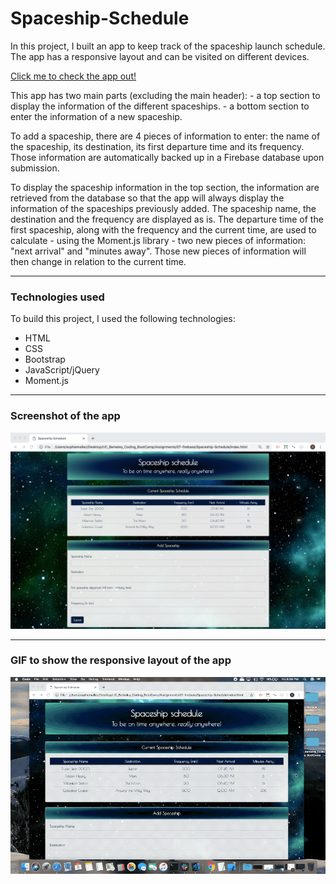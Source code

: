 # Spaceship-Schedule

In this project, I built an app to keep track of the spaceship launch schedule. The app has a responsive layout and can be visited on different devices.

[Click me to check the app out!](https://sophm.github.io/Spaceship-Schedule/)

This app has two main parts (excluding the main header):
    - a top section to display the information of the different spaceships.
    - a bottom section to enter the information of a new spaceship.

To add a spaceship, there are 4 pieces of information to enter: the name of the spaceship, its destination, its first departure time and its frequency. Those information are automatically backed up in a Firebase database upon submission.

To display the spaceship information in the top section, the information are retrieved from the database so that the app will always display the information of the spaceships previously added. The spaceship name, the destination and the frequency are displayed as is. The departure time of the first spaceship, along with the frequency and the current time, are used to calculate - using the Moment.js library - two new pieces of information: "next arrival" and "minutes away". Those new pieces of information will then change in relation to the current time.

---

### Technologies used

To build this project, I used the following technologies:

- HTML
- CSS
- Bootstrap
- JavaScript/jQuery
- Moment.js

---

### Screenshot of the app

![Screenshot of the app](https://github.com/SophM/Spaceship-Schedule/blob/master/assets/screenshot_gif_for_readme/screenshot-app.png?raw=true)

---

### GIF to show the responsive layout of the app

![GIF to show the responsive layout of the app](https://github.com/SophM/Spaceship-Schedule/blob/master/assets/screenshot_gif_for_readme/gif_responsive_layout.gif?raw=true)

